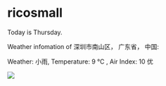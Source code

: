 # ricosmall

Today is Thursday.

Weather infomation of 深圳市南山区， 广东省， 中国: 

Weather: 小雨, Temperature: 9 ℃ , Air Index: 10 优

<img src="https://github-readme-stats.vercel.app/api?username=ricosmall&show_icons=true" />
